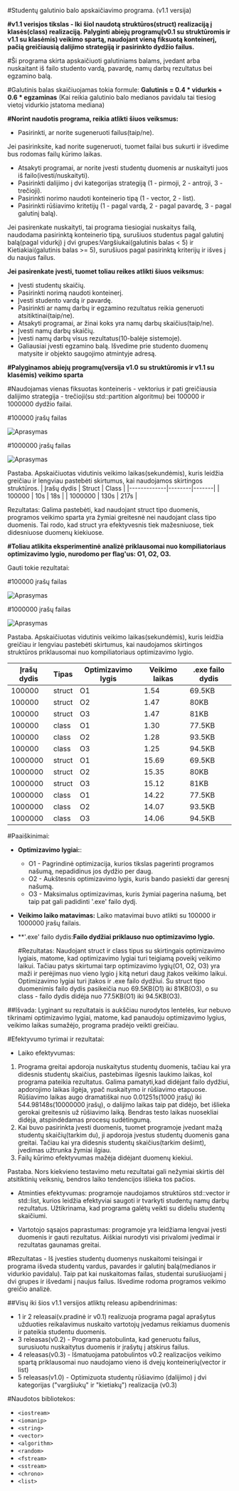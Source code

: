 #Studentų galutinio balo apskaičiavimo programa. (v1.1 versija) 

**#v1.1 verisjos tikslas -  Iki šiol naudotą struktūros(struct) realizaciją į klasės(class) realizaciją. Palyginti abiejų programų(v0.1 su struktūromis ir v1.1 su klasėmis) veikimo spartą, naudojant vieną fiksuotą konteinerį, pačią greičiausią dalijimo strategiją ir pasirinkto dydžio failus.**

#Ši programa skirta apskaičiuoti galutiniams balams, įvedant arba nuskaitant iš failo studento vardą, pavardę, namų darbų rezultatus bei egzamino balą.

#Galutinis balas skaičiuojamas tokia formule: **Galutinis = 0.4 * vidurkis + 0.6 * egzaminas** (Kai reikia galutinio balo medianos pavidalu tai tiesiog vietoj vidurkio įstatoma mediana)

**#Norint naudotis programa, reikia atlikti šiuos veiksmus:**
- Pasirinkti, ar norite sugeneruoti failus(taip/ne).

Jei pasirinksite, kad norite sugeneruoti, tuomet failai bus sukurti ir išvedime bus rodomas failų kūrimo laikas.
  
- Atsakyti programai, ar norite įvesti studentų duomenis ar nuskaityti juos iš failo(ivesti/nuskaityti).
- Pasirinkti dalijimo į dvi kategorijas strategiją (1 - pirmoji, 2 - antroji, 3 - trečioji).
- Pasirinkti norimo naudoti konteinerio tipą (1 - vector, 2 - list).
- Pasirinkti rūšiavimo kritetijų (1 - pagal vardą, 2 - pagal pavardę, 3 - pagal galutinį balą).
  
Jei pasirenkate nuskaityti, tai programa tiesiogiai nuskaitys failą, naudodama pasirinktą konteinerio tipą, surušiuos studentus pagal galutinį balą(pagal vidurkį) į dvi grupes:Vargšiukai(galutinis balas < 5) ir Kietiakiai(galutinis balas >= 5), surušiuos pagal pasirinktą kriterijų ir išves į du naujus failus. 
  
  **Jei pasirenkate įvesti, tuomet toliau reikes atlikti šiuos veiksmus:**
- Įvesti studentų skaičių.
- Pasirinkti norimą naudoti konteinerį.
- Įvesti studento vardą ir pavardę.
- Pasirinkti ar namų darbų ir egzamino rezultatus reikia generuoti atsitiktinai(taip/ne).
- Atsakyti programai, ar žinai koks yra namų darbų skaičius(taip/ne).
- Įvesti namų darbų skaičių.
- Įvesti namų darbų visus rezultatus(10-balėje sistemoje).
- Galiausiai įvesti egzamino balą.
Išvedime prie studento duomenų matysite ir objekto saugojimo atmintyje adresą.


**#Palyginamos abiejų programų(versija v1.0 su struktūromis ir v1.1 su klasėmis) veikimo sparta**

#Naudojamas vienas fiksuotas konteineris - vektorius ir pati greičiausia dalijimo strategija - trečioji(su std::partition algoritmu) bei 100000 ir 1000000 dydžio failai.


#100000 įrašų failas

![Aprasymas](100000įrašųVeikimoLaikas.PNG)

#1000000 įrašų failas

![Aprasymas](1000000ĮrašuVeikimoLaikas.PNG)


Pastaba. Apskaičiuotas vidutinis veikimo laikas(sekundėmis), kuris leidžia greičiau ir lengviau pastebėti skirtumus, kai naudojamos skirtingos struktūros.
| Įrašų dydis | Struct | Class |
|-------------|--------|-------|
| 100000      | 10s    | 18s   |
| 1000000     | 130s   | 217s  |

Rezultatas: Galima pastebėti, kad naudojant struct tipo duomenis, programos veikimo sparta yra žymiai greitesnė nei naudojant class tipo duomenis. Tai rodo, kad struct yra efektyvesnis tiek mažesniuose, tiek didesniuose duomenų kiekiuose.

**#Toliau atlikita eksperimentinė analizė priklausomai nuo kompiliatoriaus optimizavimo lygio, nurodomo per flag'us: O1, O2, O3.**

Gauti tokie rezultatai:

#100000 įrašų failas

![Aprasymas](100000OptimizavimoFlagai.PNG)

#1000000 įrašų failas

![Aprasymas](1000000OptimizavimoFlagai.PNG)

Pastaba. Apskaičiuotas vidutinis veikimo laikas(sekundėmis), kuris leidžia greičiau ir lengviau pastebėti skirtumus, kai naudojamos skirtingos struktūros priklausomai nuo kompiliatoriaus optimizavimo lygio.

| Įrašų dydis | Tipas     | Optimizavimo lygis | Veikimo laikas | .exe failo dydis |
|-------------|-----------|--------------------|----------------|------------------|
| 100000      | struct    | O1                 | 1.54           | 69.5KB           |
| 100000      | struct    | O2                 | 1.47           | 80KB             |
| 100000      | struct    | O3                 | 1.47           | 81KB             |
| 100000      | class     | O1                 | 1.30           | 77.5KB           |
| 100000      | class     | O2                 | 1.28           | 93.5KB           |
| 100000      | class     | O3                 | 1.25           | 94.5KB           |
| 1000000     | struct    | O1                 | 15.69          | 69.5KB           |
| 1000000     | struct    | O2                 | 15.35          | 80KB             |
| 1000000     | struct    | O3                 | 15.12          | 81KB             |
| 1000000     | class     | O1                 | 14.22          | 77.5KB           |
| 1000000     | class     | O2                 | 14.07          | 93.5KB           |
| 1000000     | class     | O3                 | 14.06          | 94.5KB           |

#Paaiškinimai:
- **Optimizavimo lygiai:**:
  - O1 - Pagrindinė optimizacija, kurios tikslas pagerinti programos našumą, nepadidinus jos dydžio per daug.
  - O2 - Aukštesnis optimizavimo lygis, kuris bando pasiekti dar geresnį našumą.
  - O3 - Maksimalus optimizavimas, kuris žymiai pagerina našumą, bet taip pat gali padidinti '.exe' failo dydį.
- **Veikimo laiko matavimas:** Laiko matavimai buvo atlikti su 100000 ir 1000000 įrašų failais.
- **'.exe' failo dydis:**Failo dydžiai priklauso nuo optimizavimo lygio.**
  
  #Rezultatas: Naudojant struct ir class tipus su skirtingais optimizavimo lygiais, matome, kad optimizavimo lygiai turi teigiamą poveikį veikimo laikui. Tačiau patys skirtumai tarp optimizavimo lygių(O1, O2, O3) yra maži ir perėjimas nuo vieno lygio į kitą neturi daug įtakos veikimo laikui. Optimizavimo lygiai turi įtakos ir .exe failo dydžiui. Su struct tipo duomenimis failo dydis pasikeičia nuo 69.5KB(O1) iki 81KB(O3), o su class - failo dydis didėja nuo 77.5KB(O1) iki 94.5KB(O3).

##Išvada: Lyginant su rezultatais is aukščiau nurodytos lentelės, kur nebuvo tikrinami optimizavimo lygiai, matome, kad panaudoju optimizavimo lygius, veikimo laikas sumažėjo, programa pradėjo veikti greičiau.


#Efektyvumo tyrimai ir rezultatai: 
- Laiko efektyvumas:
1. Programa greitai apdoroja nuskaitytus studentų duomenis, tačiau kai yra didesnis studentų skaičius, pastebimas ilgesnis laukimo laikas, kol programa pateikia rezultatus. Galima pamatyti,kad didėjant failo dydžiui, apdorojimo laikas ilgėja, ypač nuskaitymo ir rūšiavimo etapuose. Rūšiavimo laikas augo dramatiškai nuo 0.01251s(1000 įrašų) iki 544.98148s(10000000 įrašų), o dalijimo laikas taip pat didėjo, bet išlieka gerokai greitesnis už rūšiavimo laiką. Bendras testo laikas nuosekliai didėja, atspindėdamas procesų sudėtingumą.
2. Kai buvo pasirinkta įvesti duomenis, tuomet programoje įvedant mažą studentų skaičių(tarkim du), ji apdoroja įvestus studentų duomenis gana greitai. Tačiau kai yra didesnis studentų skaičius(tarkim dešimt), įvedimas užtrunka žymiai ilgiau.
3. Failų kūrimo efektyvumas mažėja didėjant duomenų kiekiui.

Pastaba. Nors kiekvieno testavimo metu rezultatai gali nežymiai skirtis dėl atsitiktinių veiksnių, bendros laiko tendencijos išlieka tos pačios.

- Atminties efektyvumas: programoje naudojamos struktūros std::vector ir std::list, kurios leidžia efektyviai saugoti ir tvarkyti studentų namų darbų rezultatus. Užtikrinama, kad programa galėtų veikti su dideliu studentų skaičiumi.
  
- Vartotojo sąsajos paprastumas: programoje yra leidžiama lengvai įvesti duomenis ir gauti rezultatus. Aiškiai nurodyti visi privalomi įvedimai ir rezultatas gaunamas greitai.

#Rezultatas - Iš įvesties studentų duomenys nuskaitomi teisingai ir programa išveda studentų vardus, pavardes ir galutinį balą(medianos ir vidurkio pavidalu). Taip pat kai nuskaitomas failas, studentai surušiuojami į dvi grupes ir išvedami į naujus failus. Išvedime rodoma programos veikimo greičio analizė. 



##Visų iki šios v1.1 versijos atliktų releasu apibendrinimas:
- 1 ir 2 releasai(v.pradinė ir v0.1) realizuoja programa pagal aprašytus užduoties reikalavimus nuskaito vartotojų įvedamus reikiamus duomenis ir pateikia studentu duomenis.
- 3 releasas(v0.2) - Programa patobulinta, kad generuotu failus, surusiuotu nuskaitytus duomenis ir įrašytų į atskirus failus.
- 4 releasas(v0.3) -  Išmatuojama patobulintos v0.2 realizacijos veikimo spartą priklausomai nuo naudojamo vieno iš dvejų konteinerių(vector ir list)
- 5 releasas(v1.0) - Optimizuota studentų rūšiavimo (dalijimo) į dvi kategorijas ("vargšiukų" ir "kietiakų") realizacija (v0.3)

#Naudotos bibliotekos:
- `<iostream>`
- `<iomanip>`
- `<string>`
- `<vector>`
- `<algorithm>`
- `<random>`
- `<fstream>`
- `<sstream>`
- `<chrono>`
- `<list>`
